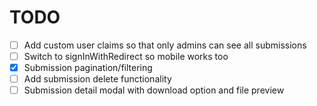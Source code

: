 # TODO

- [ ] Add custom user claims so that only admins can see all submissions
- [ ] Switch to signInWithRedirect so mobile works too
- [x] Submission pagination/filtering
- [ ] Add submission delete functionality
- [ ] Submission detail modal with download option and file preview
